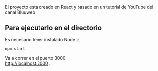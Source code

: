 El proyecto esta creado en React y basado en un tutorial de YouTube del canal Bluuweb

## Para ejecutarlo en el directorio

Es necesario tener instalado Node.js

`npm start`



Va a correr en el puerto 3000<br />
[http://localhost:3000](http://localhost:3000) .



